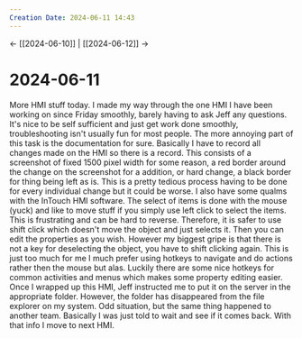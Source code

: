 ```yaml
---
Creation Date: 2024-06-11 14:43
---
```


<- [[2024-06-10]] | [[2024-06-12]]  ->

# 2024-06-11
More HMI stuff today. I made my way through the one HMI I have been working on
since Friday smoothly, barely having to ask Jeff any questions. It's nice to be
self sufficient and just get work done smoothly, troubleshooting isn't usually
fun for most people. The more annoying part of this task is the documentation
for sure. Basically I have to record all changes made on the HMI so there is a
record. This consists of a screenshot of fixed 1500 pixel width for some reason,
a red border around the change on the screenshot for a addition, or hard change,
a black border for thing being left as is. This is a pretty tedious process
having to be done for every individual change but it could be worse. I also have
some qualms with the InTouch HMI software. The select of items is done with the
mouse (yuck) and like to move stuff if you simply use left click to select the
items. This is frustrating and can be hard to reverse. Therefore, it is safer to
use shift click which doesn't move the object and just selects it. Then you can
edit the properties as you wish. However my biggest gripe is that there is not a
key for deselecting the object, you have to shift clicking again. This is just
too much for me I much prefer using hotkeys to navigate and do actions rather
then the mouse but alas. Luckily there are some nice hotkeys for common
activities and menus which makes some property editing easier. Once I wrapped up
this HMI, Jeff instructed me to put it on the server in the appropriate folder.
However, the folder has disappeared from the file explorer on my system. Odd
situation, but the same thing happened to another team.  Basically I was just
told to wait and see if it comes back. With that info I move to next HMI. 